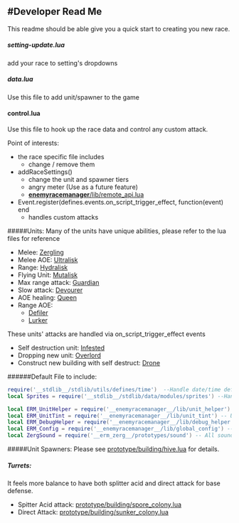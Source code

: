 #Developer Read Me
--------------------
This readme should be able give you a quick start to creating you new race.

##### setting-update.lua
add your race to setting's dropdowns

##### data.lua
Use this file to add unit/spawner to the game

#### control.lua
Use this file to hook up the race data and control any custom attack.

Point of interests:

* the race specific file includes
    * change / remove them
* addRaceSettings()
    * change the unit and spawner tiers
    * angry meter (Use as a future feature)
    * [__enemyracemanager__/lib/remote_api.lua](https://github.com/heyqule/enemy_race_manager/blob/main/lib/remote_api.lua)
* Event.register(defines.events.on_script_trigger_effect, function(event) end
    * handles custom attacks
 
 
#####Units:
Many of the units have unique abilities, please refer to the lua files for reference

* Melee: [Zergling](https://github.com/heyqule/erm_zerg/blob/main/prototypes/enemy/zergling.lua)
* Melee AOE: [Ultralisk](https://github.com/heyqule/erm_zerg/blob/main/prototypes/enemy/ultralisk.lua)
* Range: [Hydralisk](https://github.com/heyqule/erm_zerg/blob/main/prototypes/enemy/hydralisk.lua)
* Flying Unit: [Mutalisk](https://github.com/heyqule/erm_zerg/blob/main/prototypes/enemy/mutalisk.lua)
* Max range attack: [Guardian](https://github.com/heyqule/erm_zerg/blob/main/prototypes/enemy/guardian.lua)
* Slow attack: [Devourer](https://github.com/heyqule/erm_zerg/blob/main/prototypes/enemy/devourer.lua)
* AOE healing: [Queen](https://github.com/heyqule/erm_zerg/blob/main/prototypes/enemy/queen.lua)
* Range AOE: 
    * [Defiler](https://github.com/heyqule/erm_zerg/blob/main/prototypes/enemy/defiler.lua)
    * [Lurker](https://github.com/heyqule/erm_zerg/blob/main/prototypes/enemy/lurker.lua)

These units' attacks are handled via on_script_trigger_effect events
* Self destruction unit: [Infested](https://github.com/heyqule/erm_zerg/blob/main/prototypes/enemy/infested.lua)
* Dropping new unit: [Overlord](https://github.com/heyqule/erm_zerg/blob/main/prototypes/enemy/overlord.lua)
* Construct new building with self destruct: [Drone](https://github.com/heyqule/erm_zerg/blob/main/prototypes/enemy/drone.lua)

######Default File to include:
```lua
require('__stdlib__/stdlib/utils/defines/time')  --Handle date/time definies
local Sprites = require('__stdlib__/stdlib/data/modules/sprites') --Handle empty sprites

local ERM_UnitHelper = require('__enemyracemanager__/lib/unit_helper') -- Unit Helper functions, use for calculating health, damage and etc.
local ERM_UnitTint = require('__enemyracemanager__/lib/unit_tint') -- Unit tint functions, use for tinting air unit exhaust and shadows.
local ERM_DebugHelper = require('__enemyracemanager__/lib/debug_helper') -- some debug function
local ERM_Config = require('__enemyracemanager__/lib/global_config') -- Get proper settings for max level, max range and etc.
local ZergSound = require('__erm_zerg__/prototypes/sound') -- All sounds are handled in single lua file.  It's easier to modify.
```
   
#####Unit Spawners:
Please see [prototype/building/hive.lua](https://github.com/heyqule/erm_zerg/blob/main/prototypes/building/hive.lua) for details.

##### Turrets:
It feels more balance to have both splitter acid and direct attack for base defense.
* Spitter Acid attack: [prototype/building/spore_colony.lua](https://github.com/heyqule/erm_zerg/blob/main/prototypes/building/spore_colony.lua) 
* Direct Attack: [prototype/building/sunker_colony.lua](https://github.com/heyqule/erm_zerg/blob/main/prototypes/building/sunker_colony.lua)